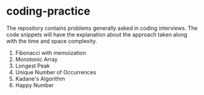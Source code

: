 # coding-practice
The repository contains problems generally asked in coding interviews. The code snippets will have the explanation about the approach taken along with the time and space complexity.

1. Fibonacci with memoization 
2. Monotonic Array
3. Longest Peak
4. Unique Number of Occurrences
5. Kadane's Algorithm
6. Happy Number

